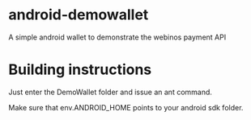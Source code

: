 android-demowallet
==================

A simple android wallet to demonstrate the webinos payment API

# Building instructions

Just enter the DemoWallet folder and issue an ant command.

Make sure that env.ANDROID_HOME points to your android sdk folder.
